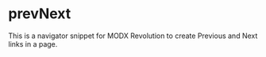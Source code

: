prevNext
========

This is a navigator snippet for MODX Revolution to create Previous and Next
links in a page.